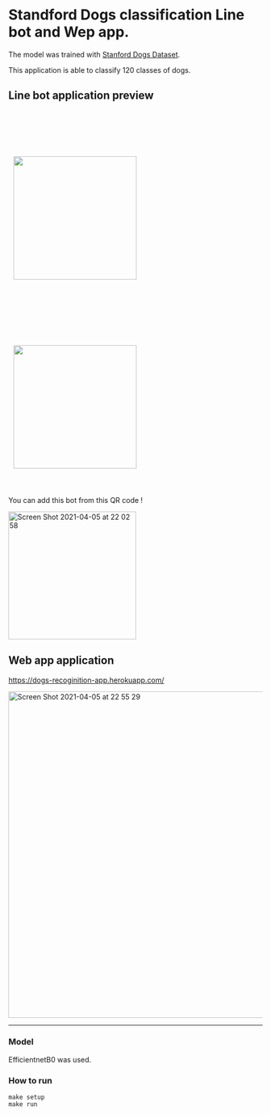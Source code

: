 # Standford Dogs classification Line bot and Wep app.

The model was trained with [Stanford Dogs Dataset](http://vision.stanford.edu/aditya86/ImageNetDogs/).

This application is able to classify 120 classes of dogs. 

## Line bot application preview 
<img src="https://i.imgur.com/BYimwxi.png" width="244" hspace="10" vspace="90"><img src="https://i.imgur.com/G8d17aL.png" width="244" hspace="10" vspace="40">

You can add this bot from this QR code !

<img width="253" alt="Screen Shot 2021-04-05 at 22 02 58" src="https://user-images.githubusercontent.com/22892424/113576884-4fcda680-965b-11eb-8ec9-1915ebdcac6e.png">


## Web app application

https://dogs-recoginition-app.herokuapp.com/

<img width="646" alt="Screen Shot 2021-04-05 at 22 55 29" src="https://user-images.githubusercontent.com/22892424/113581742-83f89580-9662-11eb-8c30-c6cbe8ad14ee.png">

-------------------------------------------------
### Model
EfficientnetB0 was used.

### How to run

```
make setup
make run
```
